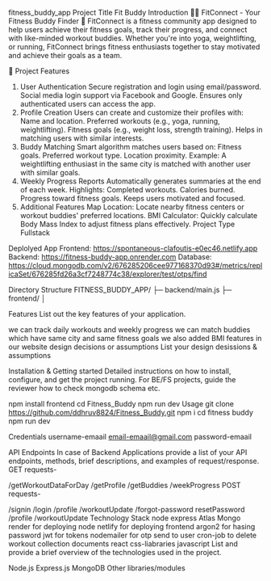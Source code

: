 fitness_buddy_app
Project Title
Fit Buddy
Introduction
🏋️‍♀️ FitConnect - Your Fitness Buddy Finder 🌟
FitConnect is a fitness community app designed to help users achieve their fitness goals, track their progress, and connect with like-minded workout buddies. Whether you're into yoga, weightlifting, or running, FitConnect brings fitness enthusiasts together to stay motivated and achieve their goals as a team.

🚀 Project Features
1. User Authentication
Secure registration and login using email/password.
Social media login support via Facebook and Google.
Ensures only authenticated users can access the app.
2. Profile Creation
Users can create and customize their profiles with:
Name and location.
Preferred workouts (e.g., yoga, running, weightlifting).
Fitness goals (e.g., weight loss, strength training).
Helps in matching users with similar interests.
3. Buddy Matching
Smart algorithm matches users based on:
Fitness goals.
Preferred workout type.
Location proximity.
Example: A weightlifting enthusiast in the same city is matched with another user with similar goals.
4. Weekly Progress Reports
Automatically generates summaries at the end of each week.
Highlights:
Completed workouts.
Calories burned.
Progress toward fitness goals.
Keeps users motivated and focused.
5. Additional Features
Map Location: Locate nearby fitness centers or workout buddies' preferred locations.
BMI Calculator: Quickly calculate Body Mass Index to adjust fitness plans effectively.
Project Type
Fullstack

Deplolyed App
Frontend: https://spontaneous-clafoutis-e0ec46.netlify.app Backend: https://fitness-buddy-app.onrender.com Database: https://cloud.mongodb.com/v2/676285206cee977168370d93#/metrics/replicaSet/676285fd26a3cf7248774c38/explorer/test/otps/find

Directory Structure
FITNESS_BUDDY_APP/ ├─ backend/main.js ├─ frontend/ │

Features
List out the key features of your application.

we can track daily workouts and weekly progress
we can match buddies which have same city and same fitness goals
we also added BMI features in our website
design decisions or assumptions
List your design desissions & assumptions

Installation & Getting started
Detailed instructions on how to install, configure, and get the project running. For BE/FS projects, guide the reviewer how to check mongodb schema etc.

npm install frontend
cd Fitness_Buddy
npm run dev
Usage
git clone https://github.com/ddhruv8824/Fitness_Buddy.git npm i cd fitness buddy npm run dev

Credentials
username-emaail email-emaail@gmail.com password-emaail

API Endpoints
In case of Backend Applications provide a list of your API endpoints, methods, brief descriptions, and examples of request/response. GET requests-

/getWorkoutDataForDay
/getProfile
/getBuddies
/weekProgress
POST requests-

/signin
/login
/profile
/workoutUpdate
/forgot-password
resetPassword
/profile
/workoutUpdate
Technology Stack
node
express
Atlas Mongo
render for deploying node
netlify for deploying frontend
argon2 for hasing password
jwt for tokens
nodemailer for otp send to user
cron-job to delete workout collection documents
react
css-liabraries
javascript
List and provide a brief overview of the technologies used in the project.

Node.js
Express.js
MongoDB
Other libraries/modules
